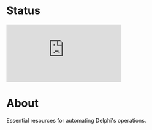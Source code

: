 # Status
[![Deploy Status](https://delphi.midas.cs.cmu.edu/~automation/public/github_deploy_repo/badge.php?repo=cmu-delphi/operations)](#)

# About
Essential resources for automating Delphi's operations.
